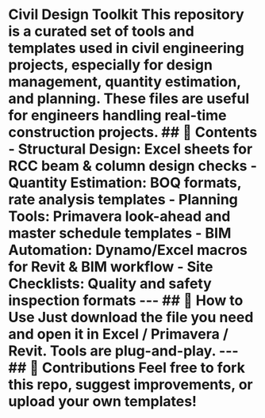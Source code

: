 # Civil Design Toolkit  This repository is a curated set of tools and templates used in civil engineering projects, especially for design management, quantity estimation, and planning. These files are useful for engineers handling real-time construction projects.  ## 📁 Contents  - **Structural Design**: Excel sheets for RCC beam & column design checks - **Quantity Estimation**: BOQ formats, rate analysis templates - **Planning Tools**: Primavera look-ahead and master schedule templates - **BIM Automation**: Dynamo/Excel macros for Revit & BIM workflow - **Site Checklists**: Quality and safety inspection formats  ---  ## 🧠 How to Use  Just download the file you need and open it in Excel / Primavera / Revit. Tools are plug-and-play.  ---  ## 📩 Contributions  Feel free to fork this repo, suggest improvements, or upload your own templates!
